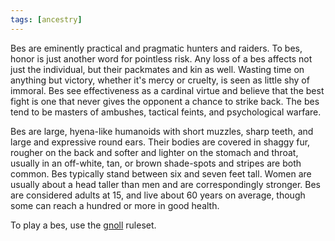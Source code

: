 ```yaml
---
tags: [ancestry]
---
```


Bes are eminently practical and pragmatic hunters and raiders. To bes, honor is just another word for pointless risk. Any loss of a bes affects not just the individual, but their packmates and kin as well. Wasting time on anything but victory, whether it's mercy or cruelty, is seen as little shy of immoral. Bes see effectiveness as a cardinal virtue and believe that the best fight is one that never gives the opponent a chance to strike back. The bes tend to be masters of ambushes, tactical feints, and psychological warfare.

Bes are large, hyena-like humanoids with short muzzles, sharp teeth, and large and expressive round ears. Their bodies are covered in shaggy fur, rougher on the back and softer and lighter on the stomach and throat, usually in an off-white, tan, or brown shade-spots and stripes are both common. Bes typically stand between six and seven feet tall. Women are usually about a head taller than men and are correspondingly stronger. Bes are considered adults at 15, and live about 60 years on average, though some can reach a hundred or more in good health.

To play a bes, use the [gnoll](https://2e.aonprd.com/Ancestries.aspx?ID=44) ruleset.
